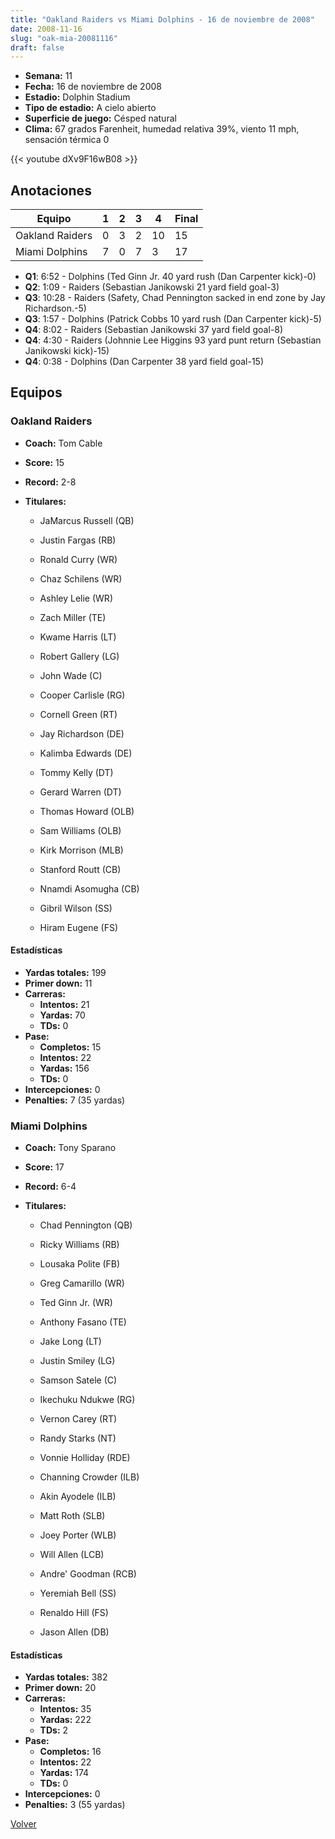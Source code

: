 ```yaml
---
title: "Oakland Raiders vs Miami Dolphins - 16 de noviembre de 2008"
date: 2008-11-16
slug: "oak-mia-20081116"
draft: false
---
```


- **Semana:** 11
- **Fecha:** 16 de noviembre de 2008
- **Estadio:** Dolphin Stadium
- **Tipo de estadio:** A cielo abierto
- **Superficie de juego:** Césped natural
- **Clima:** 67 grados Farenheit, humedad relativa 39%, viento 11 mph, sensación térmica 0


{{< youtube dXv9F16wB08 >}}


## Anotaciones
| Equipo | 1 | 2 | 3 | 4 | Final |
|--------|---|---|---|---|-------|
| Oakland Raiders  | 0 | 3 | 2 | 10  | 15 |
| Miami Dolphins  | 7 | 0 | 7 | 3  | 17 |
- **Q1**: 6:52 - Dolphins (Ted Ginn Jr. 40 yard rush (Dan Carpenter kick)-0)
- **Q2**: 1:09 - Raiders (Sebastian Janikowski 21 yard field goal-3)
- **Q3**: 10:28 - Raiders (Safety, Chad Pennington sacked in end zone by Jay Richardson.-5)
- **Q3**: 1:57 - Dolphins (Patrick Cobbs 10 yard rush (Dan Carpenter kick)-5)
- **Q4**: 8:02 - Raiders (Sebastian Janikowski 37 yard field goal-8)
- **Q4**: 4:30 - Raiders (Johnnie Lee Higgins 93 yard punt return (Sebastian Janikowski kick)-15)
- **Q4**: 0:38 - Dolphins (Dan Carpenter 38 yard field goal-15)


## Equipos


### Oakland Raiders
* **Coach:** Tom Cable
* **Score:** 15
* **Record:** 2-8
* **Titulares:** 

  * JaMarcus Russell (QB) 

  * Justin Fargas (RB) 

  * Ronald Curry (WR) 

  * Chaz Schilens (WR) 

  * Ashley Lelie (WR) 

  * Zach Miller (TE) 

  * Kwame Harris (LT) 

  * Robert Gallery (LG) 

  * John Wade (C) 

  * Cooper Carlisle (RG) 

  * Cornell Green (RT) 

  * Jay Richardson (DE) 

  * Kalimba Edwards (DE) 

  * Tommy Kelly (DT) 

  * Gerard Warren (DT) 

  * Thomas Howard (OLB) 

  * Sam Williams (OLB) 

  * Kirk Morrison (MLB) 

  * Stanford Routt (CB) 

  * Nnamdi Asomugha (CB) 

  * Gibril Wilson (SS) 

  * Hiram Eugene (FS) 

#### Estadísticas
* **Yardas totales:** 199
* **Primer down:** 11
* **Carreras:**
  * **Intentos:** 21
  * **Yardas:** 70
  * **TDs:** 0
* **Pase:**
  * **Completos:** 15
  * **Intentos:** 22
  * **Yardas:** 156
  * **TDs:** 0
* **Intercepciones:** 0
* **Penalties:** 7 (35 yardas)

### Miami Dolphins
* **Coach:** Tony Sparano
* **Score:** 17
* **Record:** 6-4
* **Titulares:** 

  * Chad Pennington (QB) 

  * Ricky Williams (RB) 

  * Lousaka Polite (FB) 

  * Greg Camarillo (WR) 

  * Ted Ginn Jr. (WR) 

  * Anthony Fasano (TE) 

  * Jake Long (LT) 

  * Justin Smiley (LG) 

  * Samson Satele (C) 

  * Ikechuku Ndukwe (RG) 

  * Vernon Carey (RT) 

  * Randy Starks (NT) 

  * Vonnie Holliday (RDE) 

  * Channing Crowder (ILB) 

  * Akin Ayodele (ILB) 

  * Matt Roth (SLB) 

  * Joey Porter (WLB) 

  * Will Allen (LCB) 

  * Andre' Goodman (RCB) 

  * Yeremiah Bell (SS) 

  * Renaldo Hill (FS) 

  * Jason Allen (DB) 

#### Estadísticas
* **Yardas totales:** 382
* **Primer down:** 20
* **Carreras:**
  * **Intentos:** 35
  * **Yardas:** 222
  * **TDs:** 2
* **Pase:**
  * **Completos:** 16
  * **Intentos:** 22
  * **Yardas:** 174
  * **TDs:** 0
* **Intercepciones:** 0
* **Penalties:** 3 (55 yardas)


[Volver](/historia/2008)
